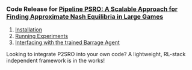 ### Code Release for [Pipeline PSRO: A Scalable Approach for Finding Approximate Nash Equilibria in Large Games](https://arxiv.org/abs/2006.08555)

1. [Installation](docs/install.md)
2. [Running Experiments](docs/running_experiments.md)
3. [Interfacing with the trained Barrage Agent](docs/barrage_agent.md)

Looking to integrate P2SRO into your own code? A lightweight, RL-stack independent framework is in the works!
